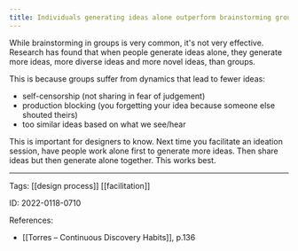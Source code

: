 ```yaml
---
title: Individuals generating ideas alone outperform brainstorming groups
---
```


While brainstorming in groups is very common, it's not very effective.
Research has found that when people generate ideas alone, they generate more ideas, more diverse ideas and more novel ideas, than groups.

This is because groups suffer from dynamics that lead to fewer ideas:
- self-censorship (not sharing in fear of judgement)
- production blocking (you forgetting your idea because someone else shouted theirs)
- too similar ideas based on what we see/hear

This is important for designers to know. Next time you facilitate an ideation session, have people work alone first to generate more ideas. Then share ideas but then generate alone together. This works best.

---

Tags: [[design process]] [[facilitation]]

ID: 2022-0118-0710

References:
- [[Torres – Continuous Discovery Habits]], p.136